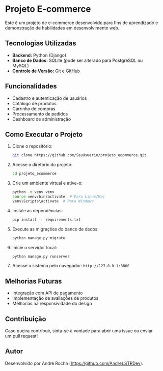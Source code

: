 # Projeto E-commerce

Este é um projeto de e-commerce desenvolvido para fins de aprendizado e demonstração de habilidades em desenvolvimento web.

## Tecnologias Utilizadas

- **Backend:** Python (Django)
- **Banco de Dados:** SQLite (pode ser alterado para PostgreSQL ou MySQL)
- **Controle de Versão:** Git e GitHub

## Funcionalidades

- Cadastro e autenticação de usuários
- Catálogo de produtos
- Carrinho de compras
- Processamento de pedidos
- Dashboard de administração

## Como Executar o Projeto

1. Clone o repositório:
   ```bash
   git clone https://github.com/SeuUsuario/projeto_ecommerce.git
   ```
2. Acesse o diretório do projeto:
   ```bash
   cd projeto_ecommerce
   ```
3. Crie um ambiente virtual e ative-o:
   ```bash
   python -m venv venv
   source venv/bin/activate  # Para Linux/Mac
   venv\Scripts\activate  # Para Windows
   ```
4. Instale as dependências:
   ```bash
   pip install -r requirements.txt
   ```
5. Execute as migrações do banco de dados:
   ```bash
   python manage.py migrate
   ```
6. Inicie o servidor local:
   ```bash
   python manage.py runserver
   ```
7. Acesse o sistema pelo navegador: `http://127.0.0.1:8000`

## Melhorias Futuras

- Integração com API de pagamento
- Implementação de avaliações de produtos
- Melhorias na responsividade do design

## Contribuição

Caso queira contribuir, sinta-se à vontade para abrir uma issue ou enviar um pull request!

## Autor

Desenvolvido por André Rocha (https://github.com/AndreLSTRDev).
